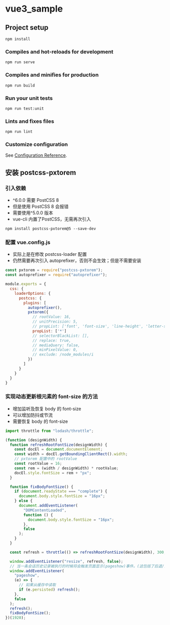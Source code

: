 # vue3_sample

## Project setup
```
npm install
```

### Compiles and hot-reloads for development
```
npm run serve
```

### Compiles and minifies for production
```
npm run build
```

### Run your unit tests
```
npm run test:unit
```

### Lints and fixes files
```
npm run lint
```

### Customize configuration
See [Configuration Reference](https://cli.vuejs.org/config/).

## 安装 postcss-pxtorem

### 引入依赖
- ^6.0.0 需要 PostCSS 8
- 但是使用 PostCSS 8 会报错
- 需要使用^5.0.0 版本
- vue-cli 内置了PostCSS，无需再次引入
```
npm install postcss-pxtorem@5 --save-dev
```

### 配置 vue.config.js
- 实际上是在修改 postcss-loader 配置
- 仍然需要再次引入 autoprefixer，否则不会生效；但是不需要安装
```js
const pxtorem = require("postcss-pxtorem");
const autoprefixer = require("autoprefixer");

module.exports = {
  css: {
    loaderOptions: {
      postcss: {
        plugins: [
          autoprefixer(),
          pxtorem({
            // rootValue: 16,
            // unitPrecision: 5,
            // propList: ['font', 'font-size', 'line-height', 'letter-spacing'],
            propList: ['*']
            // selectorBlackList: [],
            // replace: true,
            // mediaQuery: false,
            // minPixelValue: 0,
            // exclude: /node_modules/i
          })
        ]
      }
    }
  }
}
```

### 实现动态更新根元素的 font-size 的方法
- 增加监听及恢复 body 的 font-size
- 可以增加防抖或节流
- 需要恢复 body 的 font-size
```javascript
import throttle from "lodash/throttle";

(function (designWidth) {
  function refreshRootFontSize(designWidth) {
    const docEl = document.documentElement;
    const width = docEl.getBoundingClientRect().width;
    // pxtorem 配置中的 rootValue
    const rootValue = 16;
    const rem = (width / designWidth) * rootValue;
    docEl.style.fontSize = rem + "px";
  }

  function fixBodyFontSize() {
    if (document.readyState === "complete") {
      document.body.style.fontSize = "16px";
    } else {
      document.addEventListener(
        "DOMContentLoaded",
        function () {
          document.body.style.fontSize = "16px";
        },
        false
      );
    }
  }

  const refresh = throttle(() => refreshRootFontSize(designWidth), 300, true);

  window.addEventListener("resize", refresh, false);
  // 当一条会话历史记录被执行的时候将会触发页面显示(pageshow)事件。(这包括了后退/前进按钮操作，同时也会在onload 事件触发后初始化页面时触发)
  window.addEventListener(
    "pageshow",
    (e) => {
      // 如果从缓存中读取
      if (e.persisted) refresh();
    },
    false
  );
  refresh();
  fixBodyFontSize();
})(1920);

```
